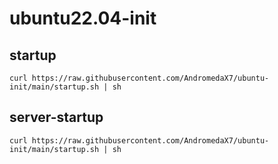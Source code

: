 # ubuntu22.04-init

## startup
```shell
curl https://raw.githubusercontent.com/AndromedaX7/ubuntu-init/main/startup.sh | sh
```


## server-startup
```shell
curl https://raw.githubusercontent.com/AndromedaX7/ubuntu-init/main/startup.sh | sh
```